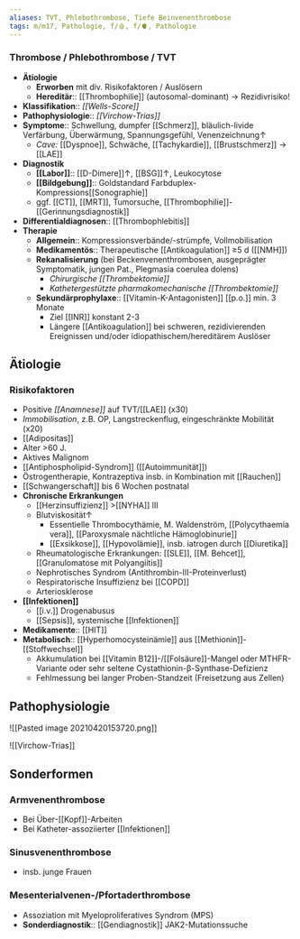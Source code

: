 ```yaml
---
aliases: TVT, Phlebothrombose, Tiefe Beinvenenthrombose
tags: m/m17, Pathologie, f/🩸, f/🫀, Pathologie
---
```

### Thrombose / Phlebothrombose / TVT 
- **Ätiologie**
	- **Erworben** mit div. Risikofaktoren / Auslösern
	- **Hereditär**:: [[Thrombophilie]] (autosomal-dominant) → Rezidivrisiko!
- **Klassifikation**:: *[[Wells-Score]]*
- **Pathophysiologie**:: *[[Virchow-Trias]]*
- **Symptome**:: Schwellung, dumpfer [[Schmerz]], bläulich-livide Verfärbung, Überwärmung, Spannungsgefühl, Venenzeichnung↑ 
	- *Cave:* [[Dyspnoe]], Schwäche, [[Tachykardie]], [[Brustschmerz]] → [[LAE]]
- **Diagnostik**
	- **[[Labor]]**:: [[D-Dimere]]↑, [[BSG]]↑, Leukocytose
	- **[[Bildgebung]]**:: Goldstandard Farbduplex-Kompressions[[Sonographie]]
	- ggf. [[CT]], [[MRT]], Tumorsuche, [[Thrombophilie]]-[[Gerinnungsdiagnostik]]
- **Differentialdiagnosen**:: [[Thrombophlebitis]]
- **Therapie**
	- **Allgemein**:: Kompressionsverbände/-strümpfe, Vollmobilisation
	- **Medikamentös**:: Therapeutische [[Antikoagulation]] ≥5 d ([[NMH]])
	- **Rekanalisierung** (bei Beckenvenenthrombosen, ausgeprägter Symptomatik, jungen Pat., Plegmasia coerulea dolens)
		- *Chirurgische [[Thrombektomie]]*
		- *Kathetergestützte pharmakomechanische [[Thrombektomie]]*
	- **Sekundärprophylaxe**:: [[Vitamin-K-Antagonisten]] [[p.o.]] min. 3 Monate
		- Ziel [[INR]] konstant 2-3
		- Längere [[Antikoagulation]] bei schweren, rezidivierenden Ereignissen und/oder idiopathischem/hereditärem Auslöser

## Ätiologie
### Risikofaktoren
- Positive *[[Anamnese]]* auf TVT/[[LAE]] (x30)
- *Immobilisation*, z.B. OP, Langstreckenflug, eingeschränkte Mobilität (x20)
- [[Adipositas]]
- Alter >60 J.
- Aktives Malignom
- [[Antiphospholipid-Syndrom]] ([[Autoimmunität]])
- Östrogentherapie, Kontrazeptiva insb. in Kombination mit [[Rauchen]]
- [[Schwangerschaft]] bis 6 Wochen postnatal
- **Chronische Erkrankungen**
	- [[Herzinsuffizienz]] >[[NYHA]] III
	- Blutviskosität↑ 
		- Essentielle Thrombocythämie, M. Waldenström, [[Polycythaemia vera]], [[Paroxysmale nächtliche Hämoglobinurie]]
		- [[Exsikkose]], [[Hypovolämie]], insb. iatrogen durch [[Diuretika]]
	- Rheumatologische Erkrankungen: [[SLE]], [[M. Behcet]], [[Granulomatose mit Polyangiitis]]
	- Nephrotisches Syndrom (Antithrombin-III-Proteinverlust)
	- Respiratorische Insuffizienz bei [[COPD]]
	- Arteriosklerose
- **[[Infektionen]]**
	- [[i.v.]] Drogenabusus
	- [[Sepsis]], systemische [[Infektionen]]
- **Medikamente**:: [[HIT]]
- **Metabolisch**:: [[Hyperhomocysteinämie]] aus [[Methionin]]-[[Stoffwechsel]]
	- Akkumulation bei [[Vitamin B12]]-/[[Folsäure]]-Mangel oder MTHFR-Variante oder sehr seltene Cystathionin-β-Synthase-Defizienz
	- Fehlmessung bei langer Proben-Standzeit (Freisetzung aus Zellen)

## Pathophysiologie
![[Pasted image 20210420153720.png]]

![[Virchow-Trias]]

## Sonderformen
### Armvenenthrombose
- Bei Über-[[Kopf]]-Arbeiten
- Bei Katheter-assoziierter [[Infektionen]]

### Sinusvenenthrombose
- insb. junge Frauen

### Mesenterialvenen-/Pfortaderthrombose
- Assoziation mit Myeloproliferatives Syndrom (MPS)
- **Sonderdiagnostik**:: [[Gendiagnostik]] JAK2-Mutationssuche